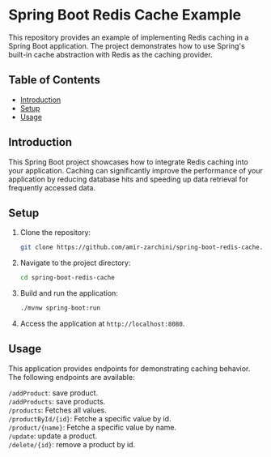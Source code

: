 # Spring Boot Redis Cache Example

This repository provides an example of implementing Redis caching in a Spring Boot application. The project demonstrates how to use Spring's built-in cache abstraction with Redis as the caching provider.

## Table of Contents

- [Introduction](#introduction)
- [Setup](#setup)
- [Usage](#usage)

## Introduction

This Spring Boot project showcases how to integrate Redis caching into your application. Caching can significantly improve the performance of your application by reducing database hits and speeding up data retrieval for frequently accessed data.

## Setup

1. Clone the repository:
   ```bash
   git clone https://github.com/amir-zarchini/spring-boot-redis-cache.git

2. Navigate to the project directory:
   ```bash
   cd spring-boot-redis-cache
   
3. Build and run the application:
   ```bash
   ./mvnw spring-boot:run

4. Access the application at `http://localhost:8080`.

## Usage

This application provides endpoints for demonstrating caching behavior. The following endpoints are available:

`/addProduct`: save product. <br/>
`/addProducts`: save products. <br/>
`/products`: Fetches all values. <br/>
`/productById/{id}`: Fetche a specific value by id. <br/>
`/product/{name}`: Fetche a specific value by name. <br/>
`/update`: update a product. <br/>
`/delete/{id}`: remove a product by id. <br/>
